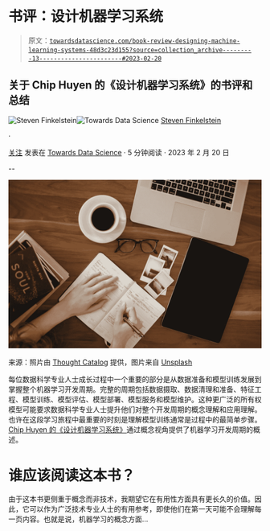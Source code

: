 # 书评：设计机器学习系统

> 原文：[`towardsdatascience.com/book-review-designing-machine-learning-systems-48d3c23d155?source=collection_archive---------13-----------------------#2023-02-20`](https://towardsdatascience.com/book-review-designing-machine-learning-systems-48d3c23d155?source=collection_archive---------13-----------------------#2023-02-20)

## 关于 Chip Huyen 的《设计机器学习系统》的书评和总结

[](https://thedatageneralist.medium.com/?source=post_page-----48d3c23d155--------------------------------)![Steven Finkelstein](https://thedatageneralist.medium.com/?source=post_page-----48d3c23d155--------------------------------)[](https://towardsdatascience.com/?source=post_page-----48d3c23d155--------------------------------)![Towards Data Science](https://towardsdatascience.com/?source=post_page-----48d3c23d155--------------------------------) [Steven Finkelstein](https://thedatageneralist.medium.com/?source=post_page-----48d3c23d155--------------------------------)

·

[关注](https://medium.com/m/signin?actionUrl=https%3A%2F%2Fmedium.com%2F_%2Fsubscribe%2Fuser%2F32fc85d5b2b0&operation=register&redirect=https%3A%2F%2Ftowardsdatascience.com%2Fbook-review-designing-machine-learning-systems-48d3c23d155&user=Steven+Finkelstein&userId=32fc85d5b2b0&source=post_page-32fc85d5b2b0----48d3c23d155---------------------post_header-----------) 发表在 [Towards Data Science](https://towardsdatascience.com/?source=post_page-----48d3c23d155--------------------------------) · 5 分钟阅读 · 2023 年 2 月 20 日[](https://medium.com/m/signin?actionUrl=https%3A%2F%2Fmedium.com%2F_%2Fvote%2Ftowards-data-science%2F48d3c23d155&operation=register&redirect=https%3A%2F%2Ftowardsdatascience.com%2Fbook-review-designing-machine-learning-systems-48d3c23d155&user=Steven+Finkelstein&userId=32fc85d5b2b0&source=-----48d3c23d155---------------------clap_footer-----------)

--

[](https://medium.com/m/signin?actionUrl=https%3A%2F%2Fmedium.com%2F_%2Fbookmark%2Fp%2F48d3c23d155&operation=register&redirect=https%3A%2F%2Ftowardsdatascience.com%2Fbook-review-designing-machine-learning-systems-48d3c23d155&source=-----48d3c23d155---------------------bookmark_footer-----------)![](img/a2eadf72cdcfcf0c4cb26bc877f2ad0b.png)

来源：照片由 [Thought Catalog](https://unsplash.com/@thoughtcatalog?utm_source=unsplash&utm_medium=referral&utm_content=creditCopyText) 提供，图片来自 [Unsplash](https://unsplash.com/s/photos/tech-book?utm_source=unsplash&utm_medium=referral&utm_content=creditCopyText)

每位数据科学专业人士成长过程中一个重要的部分是从数据准备和模型训练发展到掌握整个机器学习开发周期。完整的周期包括数据摄取、数据清理和准备、特征工程、模型训练、模型评估、模型部署、模型服务和模型维护。这种更广泛的所有权模型可能要求数据科学专业人士提升他们对整个开发周期的概念理解和应用理解。也许在这段学习旅程中最重要的时刻是理解模型训练通常是过程中的最简单步骤。[Chip Huyen 的《设计机器学习系统》](https://learning.oreilly.com/library/view/designing-machine-learning/9781098107956/)通过概念视角提供了机器学习开发周期的概述。

# 谁应该阅读这本书？

由于这本书更侧重于概念而非技术，我期望它在有用性方面具有更长久的价值。因此，它可以作为广泛技术专业人士的有用参考，即使他们在第一天可能不会理解每一页内容。也就是说，机器学习的概念方面…
